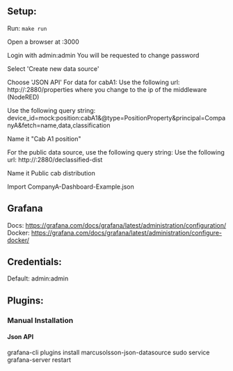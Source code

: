 

## Setup:
Run: ``make run``

Open a browser at <IP>:3000

Login with admin:admin
You will be requested to change password

Select 'Create new data source'

Choose 'JSON API'
For data for cabA1:
Use the following url: http://<IP>:2880/properties
where you change to the ip of the middleware (NodeRED)

Use the following query string:
device_id=mock:position:cabA1&@type=PositionProperty&principal=CompanyA&fetch=name,data,classification

Name it "Cab A1 position"

For the public data source, use the following query string:
Use the following url: http://<IP>:2880/declassified-dist

Name it Public cab distribution

Import CompanyA-Dashboard-Example.json

## Grafana
Docs: https://grafana.com/docs/grafana/latest/administration/configuration/
Docker: https://grafana.com/docs/grafana/latest/administration/configure-docker/


## Credentials:
Default: admin:admin


## Plugins:

### Manual Installation

#### Json API
grafana-cli plugins install marcusolsson-json-datasource
sudo service grafana-server restart